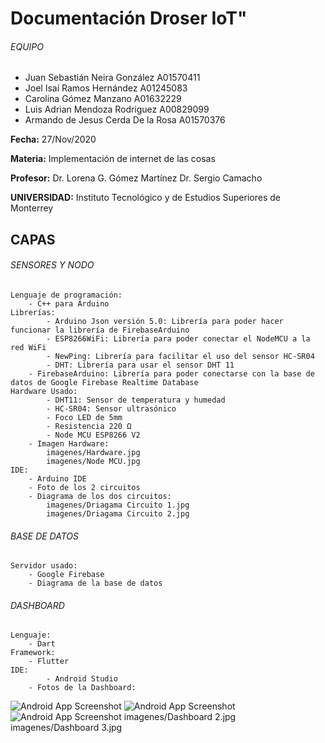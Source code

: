 # Documentación Droser IoT"
###### EQUIPO
- Juan Sebastián Neira González		A01570411
- Joel Isaí Ramos Hernández		A01245083
- Carolina Gómez Manzano		A01632229
- Luis Adrian Mendoza Rodriguez		A00829099
- Armando de Jesus Cerda De la Rosa 	A01570376

 
**Fecha:** 27/Nov/2020
 
**Materia:** Implementación de internet de las cosas

**Profesor:**
Dr. Lorena G. Gómez Martínez
Dr. Sergio Camacho


**UNIVERSIDAD:**
Instituto Tecnológico y de Estudios Superiores de Monterrey



## CAPAS 

###### SENSORES Y NODO
	Lenguaje de programación:
   		- C++ para Arduino  
	Librerías:
    		- Arduino Json versión 5.0: Librería para poder hacer funcionar la librería de FirebaseArduino
    		- ESP8266WiFi: Librería para poder conectar el NodeMCU a la red WiFi
    		- NewPing: Librería para facilitar el uso del sensor HC-SR04
    		- DHT: Librería para usar el sensor DHT 11
   		- FirebaseArduino: Librería para poder conectarse con la base de datos de Google Firebase Realtime Database
  	Hardware Usado:
    		- DHT11: Sensor de temperatura y humedad
    		- HC-SR04: Sensor ultrasónico
    		- Foco LED de 5mm
    		- Resistencia 220 Ω
    		- Node MCU ESP8266 V2
		- Imagen Hardware:
			imagenes/Hardware.jpg
			imagenes/Node MCU.jpg
	IDE:
	  	- Arduino IDE
	  	- Foto de los 2 circuitos
	  	- Diagrama de los dos circuitos:
			imagenes/Driagama Circuito 1.jpg
			imagenes/Driagama Circuito 2.jpg

###### BASE DE DATOS
	Servidor usado:
		- Google Firebase
		- Diagrama de la base de datos
    
###### DASHBOARD
	Lenguaje:
		- Dart
	Framework:
		- Flutter
	IDE: 
    		- Android Studio
	  	- Fotos de la Dashboard:
![Android App Screenshot](https://github.com/JSebastianNeira/IoT/blob/main/imagenes/Dashboard%201.jpg?raw=true "App screen 1")
![Android App Screenshot](https://github.com/JSebastianNeira/IoT/blob/main/imagenes/Dashboard%202.jpg?raw=true "App screen 2")
![Android App Screenshot](https://github.com/JSebastianNeira/IoT/blob/main/imagenes/Dashboard%203.jpg?raw=true "App screen 3")
			imagenes/Dashboard 2.jpg
			imagenes/Dashboard 3.jpg


